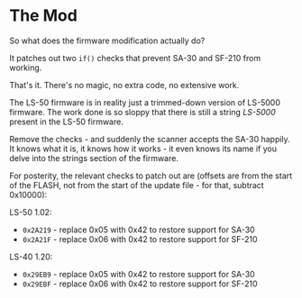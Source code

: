 # The Mod

So what does the firmware modification actually do?

It patches out two `if()` checks that prevent SA-30 and SF-210 from working.

That's it. There's no magic, no extra code, no extensive work.

The LS-50 firmware is in reality just a trimmed-down version of LS-5000 firmware.
The work done is so sloppy that there is still a string *LS-5000* present in the
LS-50 firmware.

Remove the checks - and suddenly the scanner accepts the SA-30 happily. It knows
what it is, it knows how it works - it even knows its name if you delve into the
strings section of the firmware.

For posterity, the relevant checks to patch out are (offsets are from the start
of the FLASH, not from the start of the update file - for that, subtract 0x10000):

LS-50 1.02:

* `0x2A219` - replace 0x05 with 0x42 to restore support for SA-30
* `0x2A21F` - replace 0x06 with 0x42 to restore support for SF-210

LS-40 1.20:

* `0x29EB9` - replace 0x05 with 0x42 to restore support for SA-30
* `0x29EBF` - replace 0x06 with 0x42 to restore support for SF-210
